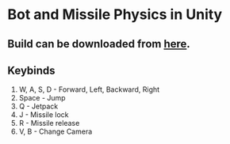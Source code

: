# Bot and Missile Physics in Unity

## Build can be downloaded from [here](./build.zip).

## Keybinds

1. W, A, S, D - Forward, Left, Backward, Right
2. Space - Jump
3. Q - Jetpack
4. J - Missile lock
5. R - Missile release
6. V, B - Change Camera